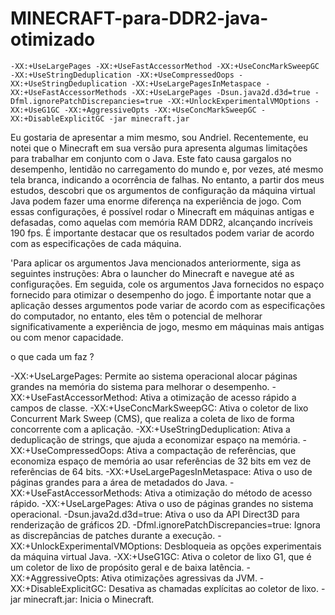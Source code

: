 # MINECRAFT-para-DDR2-java-otimizado

	-XX:+UseLargePages -XX:+UseFastAccessorMethod -XX:+UseConcMarkSweepGC -XX:+UseStringDeduplication -XX:+UseCompressedOops -XX:+UseStringDeduplication -XX:+UseLargePagesInMetaspace -XX:+UseFastAccessorMethods -XX:+UseLargePages -Dsun.java2d.d3d=true -Dfml.ignorePatchDiscrepancies=true -XX:+UnlockExperimentalVMOptions -XX:+UseG1GC -XX:+AggressiveOpts -XX:+UseConcMarkSweepGC -XX:+DisableExplicitGC -jar minecraft.jar

Eu gostaria de apresentar a mim mesmo, sou Andriel. Recentemente, eu notei que o Minecraft em sua versão pura apresenta algumas limitações para trabalhar em conjunto com o Java. Este fato causa gargalos no desempenho, lentidão no carregamento do mundo e, por vezes, até mesmo tela branca, indicando a ocorrência de falhas.
No entanto, a partir dos meus estudos, descobri que os argumentos de configuração da máquina virtual Java podem fazer uma enorme diferença na experiência de jogo. Com essas configurações, é possível rodar o Minecraft em máquinas antigas e defasadas, como aquelas com memória RAM DDR2, alcançando incríveis 190 fps. É importante destacar que os resultados podem variar de acordo com as especificações de cada máquina.

'Para aplicar os argumentos Java mencionados anteriormente, siga as seguintes instruções: Abra o launcher do Minecraft e navegue até as configurações. Em seguida, cole os argumentos Java fornecidos no espaço fornecido para otimizar o desempenho do jogo. É importante notar que a aplicação desses argumentos pode variar de acordo com as especificações do computador, no entanto, eles têm o potencial de melhorar significativamente a experiência de jogo, mesmo em máquinas mais antigas ou com menor capacidade.

o que cada um faz ? 

-XX:+UseLargePages: Permite ao sistema operacional alocar páginas grandes na memória do sistema para melhorar o desempenho.
-XX:+UseFastAccessorMethod: Ativa a otimização de acesso rápido a campos de classe.
-XX:+UseConcMarkSweepGC: Ativa o coletor de lixo Concurrent Mark Sweep (CMS), que realiza a coleta de lixo de forma concorrente com a aplicação.
-XX:+UseStringDeduplication: Ativa a deduplicação de strings, que ajuda a economizar espaço na memória.
-XX:+UseCompressedOops: Ativa a compactação de referências, que economiza espaço de memória ao usar referências de 32 bits em vez de referências de 64 bits.
-XX:+UseLargePagesInMetaspace: Ativa o uso de páginas grandes para a área de metadados do Java.
-XX:+UseFastAccessorMethods: Ativa a otimização do método de acesso rápido.
-XX:+UseLargePages: Ativa o uso de páginas grandes no sistema operacional.
-Dsun.java2d.d3d=true: Ativa o uso da API Direct3D para renderização de gráficos 2D.
-Dfml.ignorePatchDiscrepancies=true: Ignora as discrepâncias de patches durante a execução.
-XX:+UnlockExperimentalVMOptions: Desbloqueia as opções experimentais da máquina virtual Java.
-XX:+UseG1GC: Ativa o coletor de lixo G1, que é um coletor de lixo de propósito geral e de baixa latência.
-XX:+AggressiveOpts: Ativa otimizações agressivas da JVM.
-XX:+DisableExplicitGC: Desativa as chamadas explícitas ao coletor de lixo.
-jar minecraft.jar: Inicia o Minecraft.
